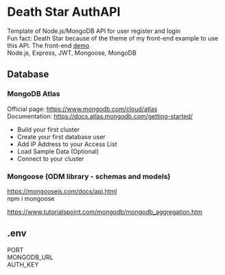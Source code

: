 # Death Star AuthAPI

Template of Node.js/MongoDB API for user register and login  
Fun fact: Death Star because of the theme of my front-end example to use this API. The front-end [demo](https://deathstar-web.vercel.app/)    
Node.js, Express, JWT, Mongoose, MongoDB  

## Database

### MongoDB Atlas  
Official page: https://www.mongodb.com/cloud/atlas  
Documentation: https://docs.atlas.mongodb.com/getting-started/  

* Build your first cluster
* Create your first database user
* Add IP Address to your Access List
* Load Sample Data (Optional)
* Connect to your cluster

### Mongoose (ODM library - schemas and models)
https://mongoosejs.com/docs/api.html  
npm i mongoose  
  
  https://www.tutorialspoint.com/mongodb/mongodb_aggregation.htm
  

## .env
PORT  
MONGODB_URL  
AUTH_KEY  



